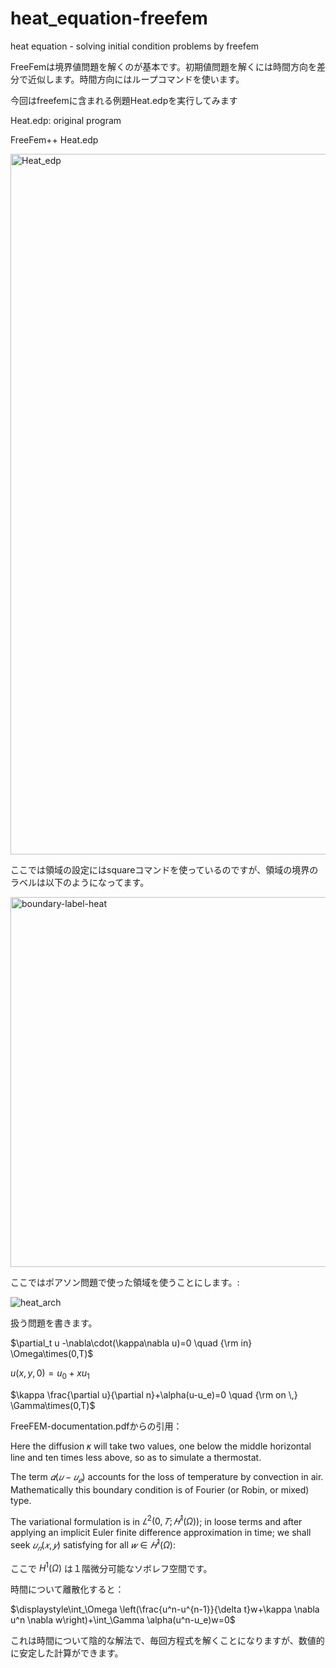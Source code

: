 # heat_equation-freefem
heat equation - solving initial condition problems by freefem

FreeFemは境界値問題を解くのが基本です。初期値問題を解くには時間方向を差分で近似します。時間方向にはループコマンドを使います。

今回はfreefemに含まれる例題Heat.edpを実行してみます

Heat.edp: original program

FreeFem++ Heat.edp

<img width="1121" alt="Heat_edp" src="https://user-images.githubusercontent.com/1296728/223721328-774c7507-ecfe-4e92-af33-ec07e2991bdd.png">

ここでは領域の設定にはsquareコマンドを使っているのですが、領域の境界のラベルは以下のようになってます。

<img width="592" alt="boundary-label-heat" src="https://user-images.githubusercontent.com/1296728/223726838-1246afd8-79f7-4f5e-9b6c-85e77c261b14.png">

ここではポアソン問題で使った領域を使うことにします。: 

![heat_arch](https://user-images.githubusercontent.com/1296728/223750511-4a4a1e41-5ce8-4e51-8c23-935aea77cdf6.jpg)

扱う問題を書きます。

$\partial_t u -\nabla\cdot(\kappa\nabla u)=0 \quad {\rm in} \Omega\times(0,T)$

$u(x,y,0)=u_0+x u_1$

$\kappa \frac{\partial u}{\partial n}+\alpha(u-u_e)=0 \quad {\rm on \,} \Gamma\times(0,T)$

FreeFEM-documentation.pdfからの引用：

Here the diffusion 𝜅 will take two values, one below the middle horizontal line and ten times less above, so as to simulate a thermostat.

The term $𝛼(𝑢 − 𝑢_𝑒)$ accounts for the loss of temperature by convection in air. Mathematically this boundary condition is of Fourier (or Robin, or mixed) type.

The variational formulation is in $𝐿^2(0,𝑇;𝐻^1(Ω))$; in loose terms and after applying an implicit Euler finite difference approximation in time; we shall seek $𝑢_𝑛(𝑥, 𝑦)$ satisfying for all $𝑤 ∈ 𝐻^1(Ω)$:

ここで $H^1(\Omega)$ は１階微分可能なソボレフ空間です。

時間について離散化すると：

$\displaystyle\int_\Omega \left(\frac{u^n-u^{n-1}}{\delta t}w+\kappa \nabla u^n \nabla w\right)+\int_\Gamma \alpha(u^n-u_e)w=0$

これは時間について陰的な解法で、毎回方程式を解くことになりますが、数値的に安定した計算ができます。
